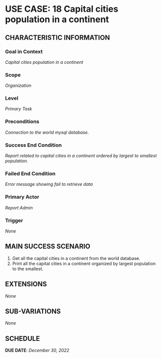 # USE CASE: 18 Capital cities population in a continent

## CHARACTERISTIC INFORMATION

### Goal in Context

*Capital cities population in a continent*

### Scope

*Organization*

### Level

*Primary Task*

### Preconditions

*Connection to the world mysql database.*

### Success End Condition

*Report related to capital cities in a continent ordered by largest to smallest population.*

### Failed End Condition

*Error message showing fail to retrieve data*

### Primary Actor

*Report Admin*

### Trigger

*None*

## MAIN SUCCESS SCENARIO

1. Get all the capital cities in a continent from the world database.
2. Print all the capital cities in a continent organized by largest population to the smallest.

## EXTENSIONS

*None*

## SUB-VARIATIONS

*None*

## SCHEDULE

**DUE DATE**: *December 30, 2022*
